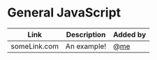 # General JavaScript

| Link | Description | Added by |
| ---- | ----------- | -------- |
| someLink.com | An example! | @[me](https://github.com/me)  |